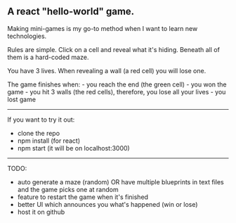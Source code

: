 A react "hello-world" game.
-----
Making mini-games is my go-to method when I want to learn new technologies.

Rules are simple.
Click on a cell and reveal what it's hiding.
Beneath all of them is a hard-coded maze.

You have 3 lives. When revealing a wall (a red cell) you will lose one.

The game finishes when: 
            - you reach the end (the green cell) - you won the game
            - you hit 3 walls (the red cells), therefore, you lose all your lives - you lost game

-----
If you want to try it out:
  - clone the repo
  - npm install (for react)
  - npm start (it will be on localhost:3000)
-----
TODO:
  - auto generate a maze (random) OR have multiple blueprints in text files and the game picks one at random
  - feature to restart the game when it's finished
  - better UI which announces you what's happened (win or lose)
  - host it on github
